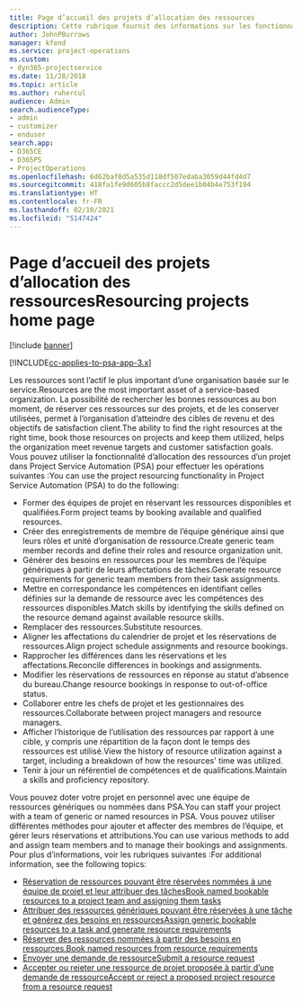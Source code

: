 ```yaml
---
title: Page d’accueil des projets d’allocation des ressources
description: Cette rubrique fournit des informations sur les fonctionnalités de gestion des ressources dans Project Service Automation (PSA) pour Dynamics 365.
author: JohnPBurrows
manager: kfend
ms.service: project-operations
ms.custom:
- dyn365-projectservice
ms.date: 11/28/2018
ms.topic: article
ms.author: ruhercul
audience: Admin
search.audienceType:
- admin
- customizer
- enduser
search.app:
- D365CE
- D365PS
- ProjectOperations
ms.openlocfilehash: 6d62baf0d5a535d118df507edaba3059d44fd4d7
ms.sourcegitcommit: 418fa1fe9d605b8faccc2d5dee1b04b4e753f194
ms.translationtype: HT
ms.contentlocale: fr-FR
ms.lasthandoff: 02/10/2021
ms.locfileid: "5147424"
---
```

# <a name="resourcing-projects-home-page"></a><span data-ttu-id="e7b84-103">Page d’accueil des projets d’allocation des ressources</span><span class="sxs-lookup"><span data-stu-id="e7b84-103">Resourcing projects home page</span></span>

[!include [banner](../includes/psa-now-project-operations.md)]

[!INCLUDE[cc-applies-to-psa-app-3.x](../includes/cc-applies-to-psa-app-3x.md)]

<span data-ttu-id="e7b84-104">Les ressources sont l’actif le plus important d’une organisation basée sur le service.</span><span class="sxs-lookup"><span data-stu-id="e7b84-104">Resources are the most important asset of a service-based organization.</span></span> <span data-ttu-id="e7b84-105">La possibilité de rechercher les bonnes ressources au bon moment, de réserver ces ressources sur des projets, et de les conserver utilisées, permet à l’organisation d’atteindre des cibles de revenu et des objectifs de satisfaction client.</span><span class="sxs-lookup"><span data-stu-id="e7b84-105">The ability to find the right resources at the right time, book those resources on projects and keep them utilized, helps the organization meet revenue targets and customer satisfaction goals.</span></span> <span data-ttu-id="e7b84-106">Vous pouvez utiliser la fonctionnalité d’allocation des ressources d’un projet dans Project Service Automation (PSA) pour effectuer les opérations suivantes :</span><span class="sxs-lookup"><span data-stu-id="e7b84-106">You can use the project resourcing functionality in Project Service Automation (PSA) to do the following:</span></span>

- <span data-ttu-id="e7b84-107">Former des équipes de projet en réservant les ressources disponibles et qualifiées.</span><span class="sxs-lookup"><span data-stu-id="e7b84-107">Form project teams by booking available and qualified resources.</span></span>
- <span data-ttu-id="e7b84-108">Créer des enregistrements de membre de l’équipe générique ainsi que leurs rôles et unité d’organisation de ressource.</span><span class="sxs-lookup"><span data-stu-id="e7b84-108">Create generic team member records and define their roles and resource organization unit.</span></span>
- <span data-ttu-id="e7b84-109">Générer des besoins en ressources pour les membres de l’équipe génériques à partir de leurs affectations de tâches.</span><span class="sxs-lookup"><span data-stu-id="e7b84-109">Generate resource requirements for generic team members from their task assignments.</span></span>
- <span data-ttu-id="e7b84-110">Mettre en correspondance les compétences en identifiant celles définies sur la demande de ressource avec les compétences des ressources disponibles.</span><span class="sxs-lookup"><span data-stu-id="e7b84-110">Match skills by identifying the skills defined on the resource demand against available resource skills.</span></span>
- <span data-ttu-id="e7b84-111">Remplacer des ressources.</span><span class="sxs-lookup"><span data-stu-id="e7b84-111">Substitute resources.</span></span>
- <span data-ttu-id="e7b84-112">Aligner les affectations du calendrier de projet et les réservations de ressources.</span><span class="sxs-lookup"><span data-stu-id="e7b84-112">Align project schedule assignments and resource bookings.</span></span>
- <span data-ttu-id="e7b84-113">Rapprocher les différences dans les réservations et les affectations.</span><span class="sxs-lookup"><span data-stu-id="e7b84-113">Reconcile differences in bookings and assignments.</span></span>
- <span data-ttu-id="e7b84-114">Modifier les réservations de ressources en réponse au statut d’absence du bureau.</span><span class="sxs-lookup"><span data-stu-id="e7b84-114">Change resource bookings in response to out-of-office status.</span></span>
- <span data-ttu-id="e7b84-115">Collaborer entre les chefs de projet et les gestionnaires des ressources.</span><span class="sxs-lookup"><span data-stu-id="e7b84-115">Collaborate between project managers and resource managers.</span></span>
- <span data-ttu-id="e7b84-116">Afficher l’historique de l’utilisation des ressources par rapport à une cible, y compris une répartition de la façon dont le temps des ressources est utilisé.</span><span class="sxs-lookup"><span data-stu-id="e7b84-116">View the history of resource utilization against a target, including a breakdown of how the resources' time was utilized.</span></span>
- <span data-ttu-id="e7b84-117">Tenir à jour un référentiel de compétences et de qualifications.</span><span class="sxs-lookup"><span data-stu-id="e7b84-117">Maintain a skills and proficiency repository.</span></span>


<span data-ttu-id="e7b84-118">Vous pouvez doter votre projet en personnel avec une équipe de ressources génériques ou nommées dans PSA.</span><span class="sxs-lookup"><span data-stu-id="e7b84-118">You can staff your project with a team of generic or named resources in PSA.</span></span> <span data-ttu-id="e7b84-119">Vous pouvez utiliser différentes méthodes pour ajouter et affecter des membres de l’équipe, et gérer leurs réservations et attributions.</span><span class="sxs-lookup"><span data-stu-id="e7b84-119">You can use various methods to add and assign team members and to manage their bookings and assignments.</span></span> <span data-ttu-id="e7b84-120">Pour plus d’informations, voir les rubriques suivantes :</span><span class="sxs-lookup"><span data-stu-id="e7b84-120">For additional information, see the following topics:</span></span>

- [<span data-ttu-id="e7b84-121">Réservation de ressources pouvant être réservées nommées à une équipe de projet et leur attribuer des tâches</span><span class="sxs-lookup"><span data-stu-id="e7b84-121">Book named bookable resources to a project team and assigning them tasks</span></span>](assign-named-bookable-resource.md)
- [<span data-ttu-id="e7b84-122">Attribuer des ressources génériques pouvant être réservées à une tâche et générez des besoins en ressources</span><span class="sxs-lookup"><span data-stu-id="e7b84-122">Assign generic bookable resources to a task and generate resource requirements</span></span>](assign-generic-bookable-resource.md)
- [<span data-ttu-id="e7b84-123">Réserver des ressources nommées à partir des besoins en ressources.</span><span class="sxs-lookup"><span data-stu-id="e7b84-123">Book named resources from resource requirements</span></span>](book-named-resource.md)
- [<span data-ttu-id="e7b84-124">Envoyer une demande de ressource</span><span class="sxs-lookup"><span data-stu-id="e7b84-124">Submit a resource request</span></span>](submit-resource-request.md)
- [<span data-ttu-id="e7b84-125">Accepter ou rejeter une ressource de projet proposée à partir d’une demande de ressource</span><span class="sxs-lookup"><span data-stu-id="e7b84-125">Accept or reject a proposed project resource from a resource request</span></span>](accept-reject-proposed-resource.md)
